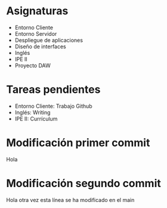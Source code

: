 # Asignaturas

- Entorno Cliente
- Entorno Servidor
- Despliegue de aplicaciones
- Diseño de interfaces
- Inglés
- IPE II
- Proyecto DAW

# Tareas pendientes

- Entorno Cliente: Trabajo Github
- Inglés: Writing
- IPE II: Currículum

# Modificación primer commit

Hola

# Modificación segundo commit

Hola otra vez esta línea se ha modificado en el main